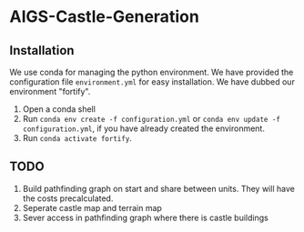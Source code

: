 # AIGS-Castle-Generation

## Installation

We use conda for managing the python environment. We have provided the configuration file ``environment.yml`` for easy installation. We have dubbed our environment "fortify".

1. Open a conda shell
2. Run ``conda env create -f configuration.yml`` or ``conda env update -f configuration.yml``, if you have already created the environment.
3. Run ``conda activate fortify``.

## TODO

1. Build pathfinding graph on start and share between units. They will have the costs precalculated.
2. Seperate castle map and terrain map
3. Sever access in pathfinding graph where there is castle buildings

